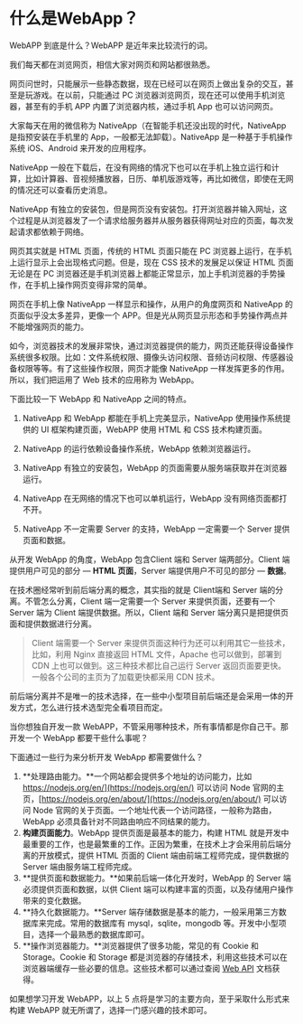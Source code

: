 # 什么是WebApp？

WebAPP 到底是什么？WebAPP 是近年来比较流行的词。

我们每天都在浏览网页，相信大家对网页和网站都很熟悉。

网页问世时，只能展示一些静态数据，现在已经可以在网页上做出复杂的交互，甚至是玩游戏。在以前，只能通过 PC 浏览器浏览网页，现在还可以使用手机浏览器，甚至有的手机 APP 内置了浏览器内核，通过手机 App 也可以访问网页。

大家每天在用的微信称为 NativeApp（在智能手机还没出现的时代，NativeApp 是指预安装在手机里的  App，一般都无法卸载）。NativeApp 是一种基于手机操作系统 iOS、Android 来开发的应用程序。

NativeApp 一般在下载后，在没有网络的情况下也可以在手机上独立运行和计算，比如计算器、音视频播放器，日历、单机版游戏等，再比如微信，即使在无网的情况还可以查看历史消息。

NativeApp 有独立的安装包，但是网页没有安装包。打开浏览器并输入网址，这个过程是从浏览器发了一个请求给服务器并从服务器获得网址对应的页面，每次发起请求都依赖于网络。

网页其实就是 HTML 页面，传统的 HTML 页面只能在 PC 浏览器上运行，在手机上运行显示上会出现格式问题。但是，现在 CSS 技术的发展足以保证 HTML 页面无论是在 PC 浏览器还是手机浏览器上都能正常显示，加上手机浏览器的手势操作，在手机上操作网页变得非常的简单。

网页在手机上像 NativeApp 一样显示和操作，从用户的角度网页和 NativeApp 的页面似乎没太多差异，更像一个 APP。但是光从网页显示形态和手势操作两点并不能增强网页的能力。

如今，浏览器技术的发展非常快，通过浏览器提供的能力，网页还能获得设备操作系统很多权限。比如：文件系统权限、摄像头访问权限、音频访问权限、传感器设备权限等等。有了这些操作权限，网页才能像 NativeApp 一样发挥更多的作用。所以，我们把运用了 Web 技术的应用称为 WebApp。

下面比较一下 WebApp 和 NativeApp 之间的特点。

1. NativeApp 和 WebApp 都能在手机上完美显示，NativeApp 使用操作系统提供的 UI 框架构建页面，WebAPP 使用 HTML 和 CSS 技术构建页面。

2. NativeApp 的运行依赖设备操作系统，WebApp 依赖浏览器运行。

3. NativeApp 有独立的安装包，WebApp 的页面需要从服务端获取并在浏览器运行。

4. NativeApp 在无网络的情况下也可以单机运行，WebApp 没有网络页面都打不开。

5. NativeApp 不一定需要 Server 的支持，WebApp 一定需要一个 Server 提供页面和数据。

从开发 WebApp 的角度，WebApp 包含Client 端和 Server 端两部分。Client 端提供用户可见的部分 — **HTML 页面**，Server 端提供用户不可见的部分 — **数据**。

在技术圈经常听到前后端分离的概念，其实指的就是 Client端和 Server 端的分离。不管怎么分离，Client 端一定需要一个 Server 来提供页面，还要有一个 Server 端为 Client 端提供数据。所以，Client 端和 Server 端分离只是把提供页面和提供数据进行分离。

> Client 端需要一个 Server 来提供页面这种行为还可以利用其它一些技术，比如，利用 Nginx 直接返回 HTML 文件，Apache 也可以做到，部署到 CDN 上也可以做到。这三种技术都比自己运行 Server 返回页面要更快。一般各个公司的主页为了加载更快都采用 CDN 技术。

前后端分离并不是唯一的技术选择，在一些中小型项目前后端还是会采用一体的开发方式，怎么进行技术选型完全看项目而定。

当你想独自开发一款 WebAPP，不管采用哪种技术，所有事情都是你自己干。那开发一个 WebApp 都要干些什么事呢？

下面通过一些行为来分析开发 WebApp 都需要做什么？

1. **处理路由能力。**一个网站都会提供多个地址的访问能力，比如 https://nodejs.org/en/](https://nodejs.org/en/) 可以访问 Node 官网的主页，[https://nodejs.org/en/about/](https://nodejs.org/en/about/) 可以访问  Node 官网的关于页面。一个地址代表一个访问路径，一般称为路由，WebApp 必须具备针对不同路由响应不同结果的能力。
2. **构建页面能力**。WebApp 提供页面是最基本的能力，构建 HTML 就是开发中最重要的工作，也是最繁重的工作。正因为繁重，在技术上才会采用前后端分离的开放模式，提供 HTML 页面的 Client 端由前端工程师完成，提供数据的 Server 端由服务端工程师完成。
3. **提供页面和数据能力。**如果前后端一体化开发时，WebApp 的 Server 端必须提供页面和数据，以供 Client 端可以构建丰富的页面，以及存储用户操作带来的变化数据。
4. **持久化数据能力。**Server 端存储数据是基本的能力，一般采用第三方数据库来完成。常用的数据库有 mysql，sqlite，mongodb 等。开发中小型项目，选择一个最熟悉的数据库即可。
5. **操作浏览器能力。**浏览器提供了很多功能，常见的有 Cookie 和 Storage。Cookie 和 Storage 都是浏览器的存储技术，利用这些技术可以在浏览器端缓存一些必要的信息。这些技术都可以通过查阅 [Web API](https://developer.mozilla.org/zh-CN/docs/Web) 文档获得。

如果想学习开发 WebAPP，以上 5 点将是学习的主要方向，至于采取什么形式来构建 WebAPP 就无所谓了，选择一门感兴趣的技术即可。

